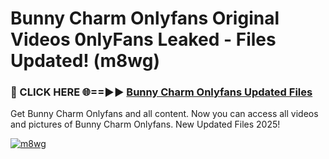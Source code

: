 # Bunny Charm Onlyfans Original Videos 0nlyFans Leaked - Files Updated! (m8wg)

<h3>🔴 CLICK HERE 🌐==►► <a href="https://tinyurl.com/x26r9saj" rel="nofollow">Bunny Charm Onlyfans Updated Files</a></h3>

Get Bunny Charm Onlyfans and all content. Now you can access all videos and pictures of Bunny Charm Onlyfans. New Updated Files 2025!

[![m8wg](https://i.imgur.com/LkgZPqh.gif)](https://tinyurl.com/x26r9saj)
